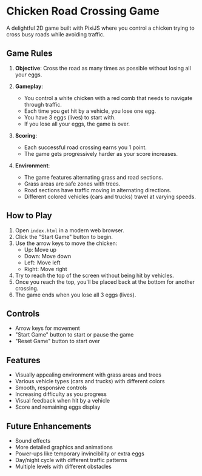 # Chicken Road Crossing Game

A delightful 2D game built with PixiJS where you control a chicken trying to cross busy roads while avoiding traffic.

## Game Rules

1. **Objective**: Cross the road as many times as possible without losing all your eggs.

2. **Gameplay**:

   - You control a white chicken with a red comb that needs to navigate through traffic.
   - Each time you get hit by a vehicle, you lose one egg.
   - You have 3 eggs (lives) to start with.
   - If you lose all your eggs, the game is over.

3. **Scoring**:

   - Each successful road crossing earns you 1 point.
   - The game gets progressively harder as your score increases.

4. **Environment**:
   - The game features alternating grass and road sections.
   - Grass areas are safe zones with trees.
   - Road sections have traffic moving in alternating directions.
   - Different colored vehicles (cars and trucks) travel at varying speeds.

## How to Play

1. Open `index.html` in a modern web browser.
2. Click the "Start Game" button to begin.
3. Use the arrow keys to move the chicken:
   - Up: Move up
   - Down: Move down
   - Left: Move left
   - Right: Move right
4. Try to reach the top of the screen without being hit by vehicles.
5. Once you reach the top, you'll be placed back at the bottom for another crossing.
6. The game ends when you lose all 3 eggs (lives).

## Controls

- Arrow keys for movement
- "Start Game" button to start or pause the game
- "Reset Game" button to start over

## Features

- Visually appealing environment with grass areas and trees
- Various vehicle types (cars and trucks) with different colors
- Smooth, responsive controls
- Increasing difficulty as you progress
- Visual feedback when hit by a vehicle
- Score and remaining eggs display

## Future Enhancements

- Sound effects
- More detailed graphics and animations
- Power-ups like temporary invincibility or extra eggs
- Day/night cycle with different traffic patterns
- Multiple levels with different obstacles
